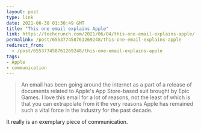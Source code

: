 ```yaml
---
layout: post
type: link
date: 2021-06-30 01:30:49 GMT
title: "This one email explains Apple"
link: https://techcrunch.com/2021/06/04/this-one-email-explains-apple/
permalink: /post/655377458761269248/this-one-email-explains-apple
redirect_from: 
  - /post/655377458761269248/this-one-email-explains-apple
tags:
- Apple
- communication
---
```

<blockquote>An email has been going around the internet as a part of a release of documents related to Apple's App Store-based suit brought by Epic Games. I love this email for a lot of reasons, not the least of which is that you can extrapolate from it the very reasons Apple has remained such a vital force in the industry for the past decade.</blockquote>
<p>It really is an exemplary piece of communication.</p>

